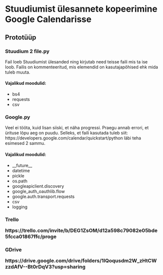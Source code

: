 <h1> Stuudiumist ülesannete kopeerimine Google Calendarisse </h1>
<h2> Prototüüp </h2> 
<h3>Stuudium 2 file.py</h3>
Fail loeb Stuudiumist ülesanded ning kirjutab need teisse faili mis ta ise loob. Failis on kommenteeritud, mis elemendid on kasutajapõhised ehk mida tuleb muuta.

<h4>Vajalikud moodulid:</h4>
<ul>
<li>bs4</li>
<li>requests</li>
<li>csv</li>
</ul>

<h3>Google.py</h3>
Veel ei tööta, kuid lisan siiski, et näha progressi. Praegu annab errori, et ürituse lõpu aeg on puudu. Selleks, et faili kasutada tuleb siit: https://developers.google.com/calendar/quickstart/python läbi teha esimesed 2 sammu.

<h4>Vajalikud moodulid:</h4>
<ul>
<li>__future__</li>
<li>datetime</li>
<li>pickle</li>
<li>os.path</li>
<li>googleapiclient.discovery</li>
<li>google_auth_oauthlib.flow</li>
<li>google.auth.transport.requests</li>
<li>csv</li>
<li>logging</li>
</ul>


<h3>Trello</3>
<p> https://trello.com/invite/b/DEG1ZsOM/d12a598c79082e05bde5fcca01867ffc/proge </p>
<h3>GDrive</3>
<p>https://drive.google.com/drive/folders/1IQoqusdm2W_zHtCWzzdAfV--Bt0rDqV3?usp=sharing </p>
